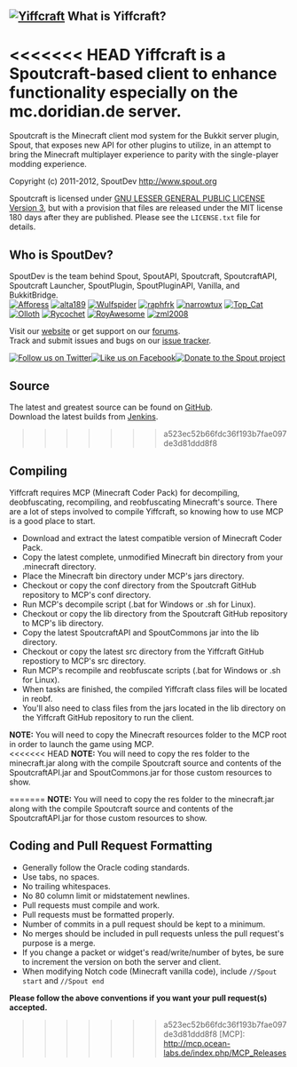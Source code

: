 [![Yiffcraft][Project Logo]][Website]
What is Yiffcraft?
-------------------
<<<<<<< HEAD
Yiffcraft is a Spoutcraft-based client to enhance functionality especially on the mc.doridian.de server.
=======
Spoutcraft is the Minecraft client mod system for the Bukkit server plugin, Spout, that exposes new API for other plugins to utilize, in an attempt to bring the Minecraft multiplayer experience to parity with the single-player modding experience.

Copyright (c) 2011-2012, SpoutDev <http://www.spout.org>
 
Spoutcraft is licensed under [GNU LESSER GENERAL PUBLIC LICENSE Version 3][License], but with a provision that files are released under the MIT license 180 days after they are published. Please see the `LICENSE.txt` file for details.

Who is SpoutDev?
----------------
SpoutDev is the team behind Spout, SpoutAPI, Spoutcraft, SpoutcraftAPI, Spoutcraft Launcher, SpoutPlugin, SpoutPluginAPI, Vanilla, and BukkitBridge.  
[![Afforess](https://secure.gravatar.com/avatar/ea0be49e1e4deac42ed9204ffd95b56c?d=mm&r=pg&s=48)](http://forums.spout.org/members/afforess.2/) 
[![alta189](https://secure.gravatar.com/avatar/7a087430b2bf9456b8879c5469aadb95?d=mm&r=pg&s=48)](http://forums.spout.org/members/alta189.3/) 
[![Wulfspider](https://secure.gravatar.com/avatar/6f2a0dcb60cd1ebee57875f9326bc98c?d=mm&r=pg&s=48)](http://forums.spout.org/members/wulfspider.1/) 
[![raphfrk](https://secure.gravatar.com/avatar/68186a30d5a714f6012a9c48d2b10630?d=mm&r=pg&s=48)](http://forums.spout.org/members/raphfrk.601/) 
[![narrowtux](https://secure.gravatar.com/avatar/f110a5b8feacea25275521f4efd0d7f2?d=mm&r=pg&s=48)](http://forums.spout.org/members/narrowtux.5/) 
[![Top_Cat](https://secure.gravatar.com/avatar/defeffc70d775f6df95b68f0ece46c9e?d=mm&r=pg&s=48)](http://forums.spout.org/members/top_cat.4/) 
[![Olloth](https://secure.gravatar.com/avatar/fa8429add105b86cf3b61dbe15638812?d=mm&r=pg&s=48)](http://forums.spout.org/members/olloth.6/) 
[![Rycochet](https://secure.gravatar.com/avatar/b06c12e72953e0edd3054a8645d76791?d=mm&r=pg&s=48)](http://forums.spout.org/members/rycochet.10/)
[![RoyAwesome](https://secure.gravatar.com/avatar/6d258213c33a16465021daa8df299a0d?d=mm&r=pg&s=48)](http://forums.spout.org/members/royawesome.8/)
[![zml2008](https://secure.gravatar.com/avatar/2320ab48d0715a4e9c73b7ec13fd6f3a?d=mm&r=pg&s=48)](http://forums.spout.org/members/zml2008.14/)

Visit our [website][Website] or get support on our [forums][Forums].  
Track and submit issues and bugs on our [issue tracker][Issues].

[![Follow us on Twitter][Twitter Logo]][Twitter][![Like us on Facebook][Facebook Logo]][Facebook][![Donate to the Spout project][Donate Logo]][Donate]

Source
------
The latest and greatest source can be found on [GitHub].  
Download the latest builds from [Jenkins].  
>>>>>>> a523ec52b66fdc36f193b7fae097de3d81ddd8f8

Compiling
---------
Yiffcraft requires MCP (Minecraft Coder Pack) for decompiling, deobfuscating, recompiling, and reobfuscating Minecraft's source.
There are a lot of steps involved to compile Yiffcraft, so knowing how to use MCP is a good place to start.

* Download and extract the latest compatible version of Minecraft Coder Pack.  
* Copy the latest complete, unmodified Minecraft bin directory from your .minecraft directory.  
* Place the Minecraft bin directory under MCP's jars directory.  
* Checkout or copy the conf directory from the Spoutcraft GitHub repository to MCP's conf directory.  
* Run MCP's decompile script (.bat for Windows or .sh for Linux).  
* Checkout or copy the lib directory from the Spoutcraft GitHub repository to MCP's lib directory.  
* Copy the latest SpoutcraftAPI and SpoutCommons jar into the lib directory. 
* Checkout or copy the latest src directory from the Yiffcraft GitHub repostiory to MCP's src directory.  
* Run MCP's recompile and reobfuscate scripts (.bat for Windows or .sh for Linux).  
* When tasks are finished, the compiled Yiffcraft class files will be located in reobf.  
* You'll also need to class files from the jars located in the lib directory on the Yiffcraft GitHub repository to run the client.  

**NOTE:** You will need to copy the Minecraft resources folder to the MCP root in order to launch the game using MCP.  
<<<<<<< HEAD
**NOTE:** You will need to copy the res folder to the minecraft.jar along with the compile Spoutcraft source and contents of the SpoutcraftAPI.jar and SpoutCommons.jar for those custom resources to show.

[Project Logo]: https://github.com/Doridian/Yiffcraft-Launcher/raw/master/src/main/java/org/spoutcraft/launcher/spoutcraft.png
[License]: https://github.com/Doridian/Yiffcraft/blob/master/LICENSE.txt
[Website]: http://mc.doridian.de
[GitHub]: https://github.com/Doridian/Yiffcraft
=======
**NOTE:** You will need to copy the res folder to the minecraft.jar along with the compile Spoutcraft source and contents of the SpoutcraftAPI.jar for those custom resources to show.

Coding and Pull Request Formatting
----------------------------------
* Generally follow the Oracle coding standards.
* Use tabs, no spaces.
* No trailing whitespaces.
* No 80 column limit or midstatement newlines.
* Pull requests must compile and work.
* Pull requests must be formatted properly.
* Number of commits in a pull request should be kept to a minimum.
* No merges should be included in pull requests unless the pull request's purpose is a merge.
* If you change a packet or widget's read/write/number of bytes, be sure to increment the version on both the server and client.
* When modifying Notch code (Minecraft vanilla code), include `//Spout start` and `//Spout end`

**Please follow the above conventions if you want your pull request(s) accepted.**

[Project Logo]: http://cdn.spout.org/img/logo/spoutcraft_551x150.png
[License]: http://www.gnu.org/licenses/lgpl.html
[Website]: http://www.spout.org
[Forums]: http://forums.spout.org
[GitHub]: https://github.com/SpoutDev/Spoutcraft
[Jenkins]: http://spout.in/ci
[Issues]: http://spout.in/issues
[Twitter]: http://spout.in/twitter
[Twitter Logo]: http://cdn.spout.org/img/button/twitter_follow_us.png
[Facebook]: http://spout.in/facebook
[Facebook Logo]: http://cdn.spout.org/img/button/facebook_like_us.png
[Donate]: https://www.paypal.com/cgi-bin/webscr?hosted_button_id=QNJH72R72TZ64&item_name=Spoutcraft+donation+%28from+github.com%29&cmd=_s-xclick
[Donate Logo]: http://cdn.spout.org/img/button/donate_paypal_96x96.png
>>>>>>> a523ec52b66fdc36f193b7fae097de3d81ddd8f8
[MCP]: http://mcp.ocean-labs.de/index.php/MCP_Releases
